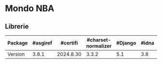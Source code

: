 # Mondo NBA
## Librerie
Package | #asgiref | #certifi | #charset-normalizer | #Django | #idna | #pillow | #pip | #python-dotenv | #requests | #setuptools | #sqlparse | #stripe | #typing_extensions | #urllib3 | #wheel
--- | --- | --- | --- | --- | --- | --- | --- | --- | --- | --- | --- | --- | --- | --- | ---
Version | 3.8.1 | 2024.8.30 |  3.3.2 | 5.1 | 3.8 | 10.4.0 | 24.1.2 | 1.0.1 | 2.32.3 | 71.1.0 | 0.5.1 | 10.9.0 | 4.12.2 | 2.2.2 | 0.43.0


            
            

           
               
             
                
      
           
         
           
             
  
            
              

